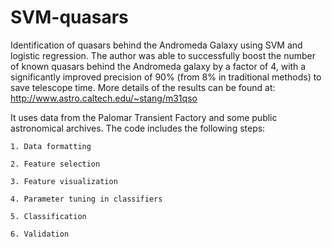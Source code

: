 SVM-quasars
===========


Identification of quasars behind the Andromeda Galaxy using SVM and logistic regression. The author was able to successfully boost the number of known quasars behind the Andromeda galaxy by a factor of 4, with a significantly improved precision of 90% (from 8% in traditional methods) to save telescope time. More details of the results can be found at: http://www.astro.caltech.edu/~stang/m31qso

It uses data from the Palomar Transient Factory and some public astronomical archives. The code includes the following steps:

    1. Data formatting
    
    2. Feature selection
    
    3. Feature visualization
    
    4. Parameter tuning in classifiers
    
    5. Classification
    
    6. Validation




